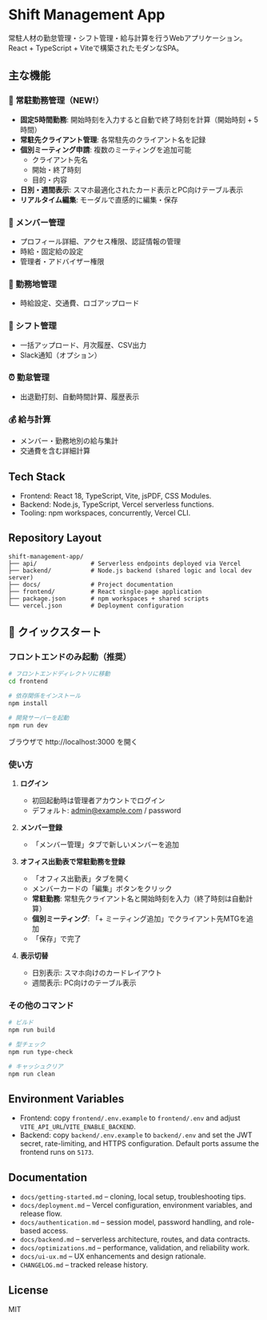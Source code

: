 # Shift Management App

常駐人材の勤怠管理・シフト管理・給与計算を行うWebアプリケーション。
React + TypeScript + Viteで構築されたモダンなSPA。

## 主な機能

### 🏢 常駐勤務管理（NEW!）
- **固定5時間勤務**: 開始時刻を入力すると自動で終了時刻を計算（開始時刻 + 5時間）
- **常駐先クライアント管理**: 各常駐先のクライアント名を記録
- **個別ミーティング申請**: 複数のミーティングを追加可能
  - クライアント先名
  - 開始・終了時刻
  - 目的・内容
- **日別・週間表示**: スマホ最適化されたカード表示とPC向けテーブル表示
- **リアルタイム編集**: モーダルで直感的に編集・保存

### 👥 メンバー管理
- プロフィール詳細、アクセス権限、認証情報の管理
- 時給・固定給の設定
- 管理者・アドバイザー権限

### 📍 勤務地管理
- 時給設定、交通費、ロゴアップロード

### 📅 シフト管理
- 一括アップロード、月次履歴、CSV出力
- Slack通知（オプション）

### ⏰ 勤怠管理
- 出退勤打刻、自動時間計算、履歴表示

### 💰 給与計算
- メンバー・勤務地別の給与集計
- 交通費を含む詳細計算

## Tech Stack

- Frontend: React 18, TypeScript, Vite, jsPDF, CSS Modules.
- Backend: Node.js, TypeScript, Vercel serverless functions.
- Tooling: npm workspaces, concurrently, Vercel CLI.

## Repository Layout

```text
shift-management-app/
├── api/               # Serverless endpoints deployed via Vercel
├── backend/           # Node.js backend (shared logic and local dev server)
├── docs/              # Project documentation
├── frontend/          # React single-page application
├── package.json       # npm workspaces + shared scripts
└── vercel.json        # Deployment configuration
```

## 🚀 クイックスタート

### フロントエンドのみ起動（推奨）

```bash
# フロントエンドディレクトリに移動
cd frontend

# 依存関係をインストール
npm install

# 開発サーバーを起動
npm run dev
```

ブラウザで http://localhost:3000 を開く

### 使い方

1. **ログイン**
   - 初回起動時は管理者アカウントでログイン
   - デフォルト: admin@example.com / password

2. **メンバー登録**
   - 「メンバー管理」タブで新しいメンバーを追加

3. **オフィス出勤表で常駐勤務を登録**
   - 「オフィス出勤表」タブを開く
   - メンバーカードの「編集」ボタンをクリック
   - **常駐勤務**: 常駐先クライアント名と開始時刻を入力（終了時刻は自動計算）
   - **個別ミーティング**: 「+ ミーティング追加」でクライアント先MTGを追加
   - 「保存」で完了

4. **表示切替**
   - 日別表示: スマホ向けのカードレイアウト
   - 週間表示: PC向けのテーブル表示

### その他のコマンド

```bash
# ビルド
npm run build

# 型チェック
npm run type-check

# キャッシュクリア
npm run clean
```

## Environment Variables

- Frontend: copy `frontend/.env.example` to `frontend/.env` and adjust
  `VITE_API_URL`/`VITE_ENABLE_BACKEND`.
- Backend: copy `backend/.env.example` to `backend/.env` and set the JWT secret,
  rate-limiting, and HTTPS configuration. Default ports assume the frontend runs
  on `5173`.

## Documentation

- `docs/getting-started.md` – cloning, local setup, troubleshooting tips.
- `docs/deployment.md` – Vercel configuration, environment variables, and
  release flow.
- `docs/authentication.md` – session model, password handling, and role-based
  access.
- `docs/backend.md` – serverless architecture, routes, and data contracts.
- `docs/optimizations.md` – performance, validation, and reliability work.
- `docs/ui-ux.md` – UX enhancements and design rationale.
- `CHANGELOG.md` – tracked release history.

## License

MIT
